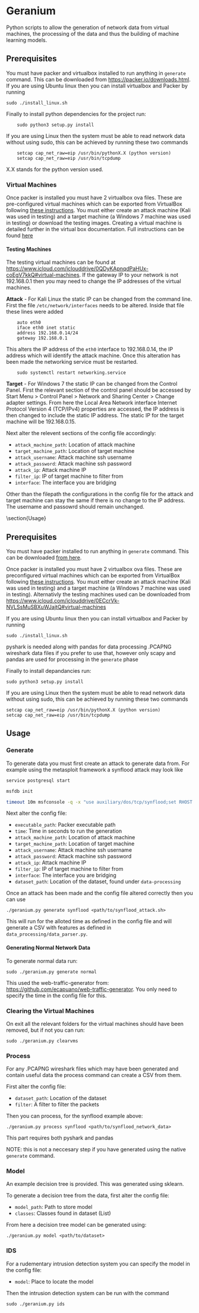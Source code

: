 # Geranium
Python scripts to allow the generation of network data from virtual machines, the processing of the data and thus the building of machine learning models.

## Prerequisites
You must have packer and virtualbox installed to run anything in ```generate``` command. This can be downloaded from https://packer.io/downloads.html. If you are using Ubuntu linux then you can install virtualbox and Packer by running
```
sudo ./install_linux.sh
```

Finally to install python dependencies for the project run:

```
    sudo python3 setup.py install
```

If you are using Linux then the system must be able to read network data without using sudo, this can be achieved by running these two commands
```
    setcap cap_net_raw=eip /usr/bin/pythonX.X (python version)
    setcap cap_net_raw=eip /usr/bin/tcpdump
```
X.X stands for the python version used.

### Virtual Machines
Once packer is installed you must have 2 virtualbox ova files. These are pre-configured virtual machines which can be exported from VirtualBox following [these instructions](https://docs.oracle.com/cd/E26217_01/E26796/html/qs-import-vm.html). You must either create an attack machine (Kali was used in testing) and a target machine (a Windows 7 machine was used in testing) or download the testing images. Creating a virtual machine is detailed further in the virtual box documentation. Full instructions can be found [here](https://docs.oracle.com/cd/E26217_01/E26796/html/qs-create-vm.html)

#### Testing Machines

The testing virtual machines can be found at https://www.icloud.com/iclouddrive/0QDyKApnqdPaHUx-coEgV7kkQ#virtual-machines. If the gateway IP to your network is not 192.168.0.1 then you may need to change the IP addresses of the virtual machines.

__Attack__ - For Kali Linux the static IP can be changed from the command line. First the file ```/etc/network/interfaces``` needs to be altered. Inside that file these lines were added
```
    auto eth0
    iface eth0 inet static
    address 192.168.0.14/24
    gateway 192.168.0.1
```
This alters the IP address of the ```eth0``` interface to 192.168.0.14, the IP address which will identify the attack machine. Once this alteration has been made the networking service must be restarted.
```
    sudo systemctl restart networking.service
```

__Target__ - For Windows 7 the static IP can be changed from the Control Panel. First the relevant section of the control panel should be accessed by Start Menu > Control Panel > Network and Sharing Center > Change adapter settings. From here the Local Area Network interface  Internet Protocol Version 4 (TCP/IPv4) properties are accessed, the IP address is then changed to include the static IP address. The static IP for the target machine will be 192.168.0.15.

Next alter the relevent sections of the config file accordingly:
- ```attack_machine_path```: Location of attack machine
- ```target_machine_path```: Location of target machine
- ```attack_username```: Attack machine ssh username
- ```attack_password```: Attack machine ssh password
- ```attack_ip```: Attack machine IP
- ```filter_ip```: IP of target machine to filter from
- ```interface```: The interface you are bridging

Other than the filepath the configurations in the config file for the attack and target machine can stay the same if there is no change to the IP address. The username and passowrd should remain unchanged.

\section{Usage}

## Prerequisites
You must have packer installed to run anything in ```generate``` command. This can be downloaded [from here](https://packer.io/downloads.html).

Once packer is installed you must have 2 virtualbox ova files. These are preconfigured virtual machines which can be exported from VirtualBox following [these instructions](https://docs.oracle.com/cd/E26217_01/E26796/html/qs-import-vm.html). You must either create an attack machine (Kali was used in testing) and a target machine (a Windows 7 machine was used in testing). Alternativly the testing machines used can be downloaded from https://www.icloud.com/iclouddrive/0ECcrVk-NVLSsMuSBXuWJajtQ#virtual-machines

If you are using Ubuntu linux then you can install virtualbox and Packer by running
```
sudo ./install_linux.sh
```

pyshark is needed along with pandas for data processing .PCAPNG wireshark data files if you prefer to use that, however only scapy and pandas are used for processing in the ```generate``` phase 

Finally to install depandancies run:

```
sudo python3 setup.py install
```

If you are using Linux then the system must be able to read network data without using sudo, this can be achieved by running these two commands
```
setcap cap_net_raw=eip /usr/bin/pythonX.X (python version)
setcap cap_net_raw=eip /usr/bin/tcpdump
```

## Usage

### Generate
To generate data you must first create an attack to generate data from. For example using the metasploit framework a synflood attack may look like

```bash
service postgresql start

msfdb init

timeout 10m msfconsole -q -x "use auxiliary/dos/tcp/synflood;set RHOST <IP>; exploit;"
```
Next alter the config file:
- ```executable_path```: Packer executable path
- ```time```: Time in seconds to run the generation
- ```attack_machine_path```: Location of attack machine
- ```target_machine_path```: Location of target machine
- ```attack_username```: Attack machine ssh username
- ```attack_password```: Attack machine ssh password
- ```attack_ip```: Attack machine IP
- ```filter_ip```: IP of target machine to filter from
- ```interface```: The interface you are bridging
- ```dataset_path```: Location of the dataset, found under ```data-processing```

Once an attack has been made and the config file altered correctly then you can use

```
./geranium.py generate synflood <path/to/synflood_attack.sh>
```
This will run for the alloted time as defined in the config file and will generate a CSV with features as defined in ``` data_processing/data_parser.py```.

#### Generating Normal Network Data

To generate normal data run:

```
sudo ./geranium.py generate normal
```

This used the web-traffic-generator from: https://github.com/ecapuano/web-traffic-generator. You only need to specify the time in the config file for this.
### Clearing the Virtual Machines
On exit all the relevant folders for the virtual machines should have been removed, but if not you can run:

```
sudo ./geranium.py clearvms
```

### Process

For any .PCAPNG wireshark files which may have been generated and contain useful data the process command can create a CSV from them.

First alter the config file:
- ```dataset_path```: Location of the dataset
- ```filter```: A filter to filter the packets

Then you can process, for the synflood example above:

```
./geranium.py process synflood <path/to/synflood_network_data>
```

This part requires both pyshark and pandas

NOTE: this is not a neccesary step if you have generated using the native ```generate``` command.

### Model

An example decision tree is provided. This was generated using sklearn.

To generate a decision tree from the data, first alter the config file:

- ```model_path```: Path to store model
- ```classes```: Classes found in dataset (List)

From here a decision tree model can be generated using:

```
./geranium.py model <path/to/dataset>
```

### IDS

For a rudementary intrusion detection system you can specify the model in the config file:

- ```model```: Place to locate the model

Then the intrusion detection system can be run with the command

```
sudo ./geranium.py ids
```
